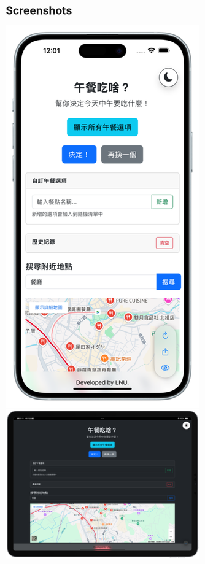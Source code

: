 
# Screenshots
<p align="center">
  <img src="https://raw.githubusercontent.com/ian20040409/Lunch-webview-swift/refs/heads/main/demo_pic/iphone-1.png">
  <img src="https://raw.githubusercontent.com/ian20040409/Lunch-webview-swift/refs/heads/main/demo_pic/ipad-1.png">
</p>
